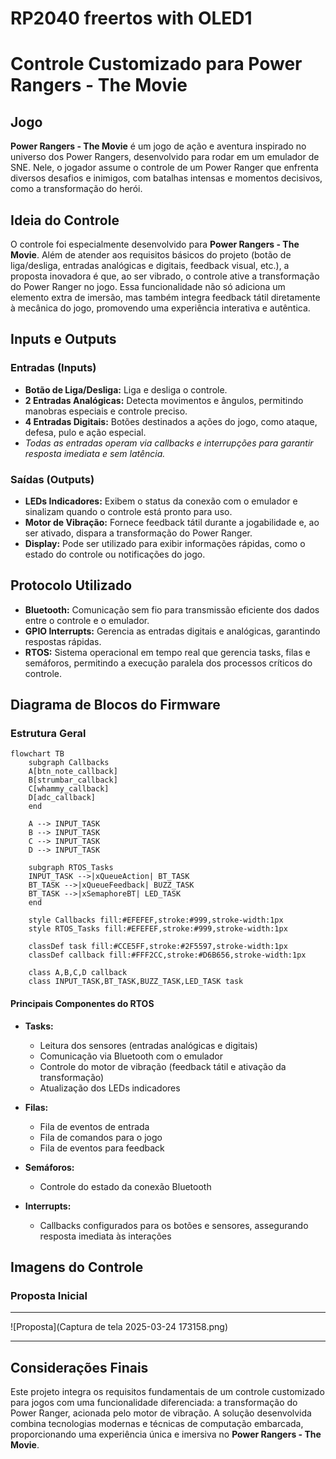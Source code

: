 # RP2040 freertos with OLED1

# Controle Customizado para Power Rangers - The Movie

## Jogo

**Power Rangers - The Movie** é um jogo de ação e aventura inspirado no universo dos Power Rangers, desenvolvido para rodar em um emulador de SNE. Nele, o jogador assume o controle de um Power Ranger que enfrenta diversos desafios e inimigos, com batalhas intensas e momentos decisivos, como a transformação do herói.

## Ideia do Controle

O controle foi especialmente desenvolvido para **Power Rangers - The Movie**. Além de atender aos requisitos básicos do projeto (botão de liga/desliga, entradas analógicas e digitais, feedback visual, etc.), a proposta inovadora é que, ao ser vibrado, o controle ative a transformação do Power Ranger no jogo. Essa funcionalidade não só adiciona um elemento extra de imersão, mas também integra feedback tátil diretamente à mecânica do jogo, promovendo uma experiência interativa e autêntica.

## Inputs e Outputs

### Entradas (Inputs)
- **Botão de Liga/Desliga:** Liga e desliga o controle.
- **2 Entradas Analógicas:** Detecta movimentos e ângulos, permitindo manobras especiais e controle preciso.
- **4 Entradas Digitais:** Botões destinados a ações do jogo, como ataque, defesa, pulo e ação especial.
- *Todas as entradas operam via callbacks e interrupções para garantir resposta imediata e sem latência.*

### Saídas (Outputs)
- **LEDs Indicadores:** Exibem o status da conexão com o emulador e sinalizam quando o controle está pronto para uso.
- **Motor de Vibração:** Fornece feedback tátil durante a jogabilidade e, ao ser ativado, dispara a transformação do Power Ranger.
- **Display:** Pode ser utilizado para exibir informações rápidas, como o estado do controle ou notificações do jogo.

## Protocolo Utilizado

- **Bluetooth:** Comunicação sem fio para transmissão eficiente dos dados entre o controle e o emulador.
- **GPIO Interrupts:** Gerencia as entradas digitais e analógicas, garantindo respostas rápidas.
- **RTOS:** Sistema operacional em tempo real que gerencia tasks, filas e semáforos, permitindo a execução paralela dos processos críticos do controle.

## Diagrama de Blocos do Firmware

### Estrutura Geral

```mermaid
flowchart TB
    subgraph Callbacks
    A[btn_note_callback]
    B[strumbar_callback]
    C[whammy_callback]
    D[adc_callback]
    end

    A --> INPUT_TASK
    B --> INPUT_TASK
    C --> INPUT_TASK
    D --> INPUT_TASK

    subgraph RTOS_Tasks
    INPUT_TASK -->|xQueueAction| BT_TASK
    BT_TASK -->|xQueueFeedback| BUZZ_TASK
    BT_TASK -->|xSemaphoreBT| LED_TASK
    end

    style Callbacks fill:#EFEFEF,stroke:#999,stroke-width:1px
    style RTOS_Tasks fill:#EFEFEF,stroke:#999,stroke-width:1px

    classDef task fill:#CCE5FF,stroke:#2F5597,stroke-width:1px
    classDef callback fill:#FFF2CC,stroke:#D6B656,stroke-width:1px

    class A,B,C,D callback
    class INPUT_TASK,BT_TASK,BUZZ_TASK,LED_TASK task
```

#### Principais Componentes do RTOS

- **Tasks:**
  - Leitura dos sensores (entradas analógicas e digitais)
  - Comunicação via Bluetooth com o emulador
  - Controle do motor de vibração (feedback tátil e ativação da transformação)
  - Atualização dos LEDs indicadores

- **Filas:**
  - Fila de eventos de entrada
  - Fila de comandos para o jogo
  - Fila de eventos para feedback

- **Semáforos:**
  - Controle do estado da conexão Bluetooth

- **Interrupts:**
  - Callbacks configurados para os botões e sensores, assegurando resposta imediata às interações

## Imagens do Controle

### Proposta Inicial

---

![Proposta](Captura de tela 2025-03-24 173158.png)

---

## Considerações Finais

Este projeto integra os requisitos fundamentais de um controle customizado para jogos com uma funcionalidade diferenciada: a transformação do Power Ranger, acionada pelo motor de vibração. A solução desenvolvida combina tecnologias modernas e técnicas de computação embarcada, proporcionando uma experiência única e imersiva no **Power Rangers - The Movie**.